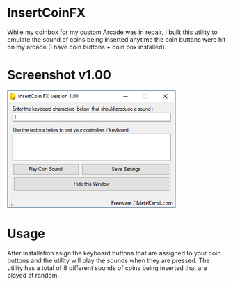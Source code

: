 # InsertCoinFX

While my coinbox for my custom Arcade was in repair, I built this utility to emulate the sound of coins being inserted anytime the coin buttons were hit on my arcade (I have coin buttons + coin box installed).

# Screenshot v1.00

![alt text](https://raw.githubusercontent.com/metekamil/InsertCoinFX_download/master/screenshots/version100.jpg)

# Usage
After installation asign the keyboard buttons that are assigned to your coin buttons and the utility will play the sounds when they are pressed.  The utility has a total of 8 different sounds of coins being inserted that are played at random.



